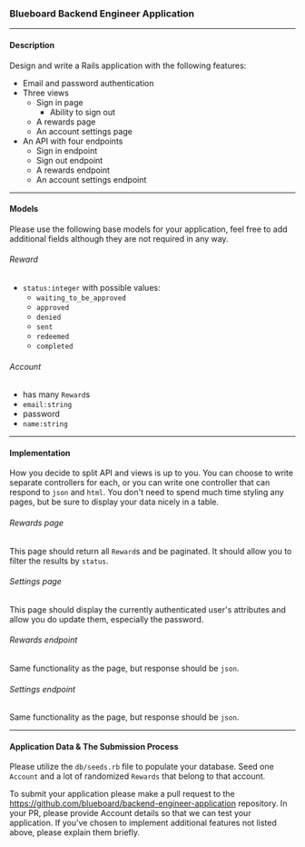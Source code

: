 ### Blueboard Backend Engineer Application

---

#### Description
Design and write a Rails application with the following features:

- Email and password authentication
- Three views
    - Sign in page
        - Ability to sign out
    - A rewards page
    - An account settings page
- An API with four endpoints
    - Sign in endpoint
    - Sign out endpoint
    - A rewards endpoint
    - An account settings endpoint

---

#### Models
Please use the following base models for your application, feel free to add additional fields although they are not required in any way.

###### Reward
- `status:integer` with possible values:
    - `waiting_to_be_approved`
    - `approved`
    - `denied`
    - `sent`
    - `redeemed`
    - `completed`

###### Account
- has many `Reward`s
- `email:string`
- password
- `name:string`

---

#### Implementation
How you decide to split API and views is up to you. You can choose to write separate controllers for each, or you can write one controller that can respond to `json` and `html`. You don't need to spend much time styling any pages, but be sure to display your data nicely in a table.

###### Rewards page
This page should return all `Reward`s and be paginated. It should allow you to filter the results by `status`.

###### Settings page
This page should display the currently authenticated user's attributes and allow you do update them, especially the password.

###### Rewards endpoint
Same functionality as the page, but response should be `json`.

###### Settings endpoint
Same functionality as the page, but response should be `json`.

---

#### Application Data & The Submission Process
Please utilize the `db/seeds.rb` file to populate your database. Seed one `Account` and a lot of randomized `Rewards` that belong to that account.

To submit your application please make a pull request to the https://github.com/blueboard/backend-engineer-application repository. In your PR, please provide Account details so that we can test your application. If you've chosen to implement additional features not listed above, please explain them briefly.

